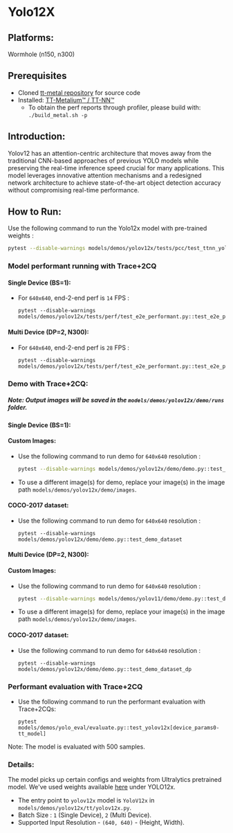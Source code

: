 # Yolo12X

## Platforms:
Wormhole (n150, n300)

## Prerequisites
- Cloned [tt-metal repository](https://github.com/tenstorrent/tt-metal) for source code
- Installed: [TT-Metalium™ / TT-NN™](https://github.com/tenstorrent/tt-metal/blob/main/INSTALLING.md)
   - To obtain the perf reports through profiler, please build with: `./build_metal.sh -p`

## Introduction:

Yolov12 has an attention-centric architecture that moves away from the traditional CNN-based approaches of previous YOLO models while preserving the real-time inference speed crucial for many applications. This model leverages innovative attention mechanisms and a redesigned network architecture to achieve state-of-the-art object detection accuracy without compromising real-time performance.

## How to Run:

Use the following command to run the Yolo12x model with pre-trained weights :
```sh
pytest --disable-warnings models/demos/yolov12x/tests/pcc/test_ttnn_yolov12x.py::test_yolov12x[pretrained_weight_true-0]
```

### Model performant running with Trace+2CQ

#### Single Device (BS=1):

- For `640x640`, end-2-end perf is `14` FPS :

  ```
  pytest --disable-warnings models/demos/yolov12x/tests/perf/test_e2e_performant.py::test_e2e_performant
  ```

#### Multi Device (DP=2, N300):

- For `640x640`, end-2-end perf is `28` FPS :

  ```
  pytest --disable-warnings models/demos/yolov12x/tests/perf/test_e2e_performant.py::test_e2e_performant_dp
  ```

### Demo with Trace+2CQ:

##### Note: Output images will be saved in the `models/demos/yolov12x/demo/runs` folder.

#### Single Device (BS=1):

#### Custom Images:

- Use the following command to run demo for `640x640` resolution :

    ```bash
    pytest --disable-warnings models/demos/yolov12x/demo/demo.py::test_demo
    ```

- To use a different image(s) for demo, replace your image(s) in the image path `models/demos/yolov12x/demo/images`.

#### COCO-2017 dataset:

- Use the following command to run demo for `640x640` resolution :

  ```
  pytest --disable-warnings models/demos/yolov12x/demo/demo.py::test_demo_dataset
  ```

#### Multi Device (DP=2, N300):

#### Custom Images:

- Use the following command to run demo for `640x640` resolution :

  ```bash
  pytest --disable-warnings models/demos/yolov11/demo/demo.py::test_demo_dp
  ```

- To use a different image(s) for demo, replace your image(s) in the image path `models/demos/yolov12x/demo/images`.

#### COCO-2017 dataset:

- Use the following command to run demo for `640x640` resolution :

  ```
  pytest --disable-warnings models/demos/yolov12x/demo/demo.py::test_demo_dataset_dp
  ```


### Performant evaluation with Trace+2CQ

- Use the following command to run the performant evaluation with Trace+2CQs:

  ```
  pytest models/demos/yolo_eval/evaluate.py::test_yolov12x[device_params0-tt_model]
  ```
Note: The model is evaluated with 500 samples.

### Details:

The model picks up certain configs and weights from Ultralytics pretrained model. We've used weights available [here](https://docs.ultralytics.com/models/yolo12/#performance-metrics) under YOLO12x.

- The entry point to `yolov12x` model is `YoloV12x` in `models/demos/yolov12x/tt/yolov12x.py`.
- Batch Size : `1` (Single Device), `2` (Multi Device).
- Supported Input Resolution - `(640, 640)` - (Height, Width).
